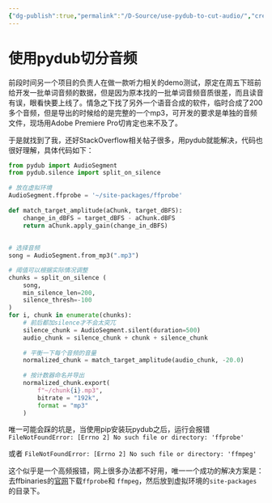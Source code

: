 ```yaml
---
{"dg-publish":true,"permalink":"/D-Source/use-pydub-to-cut-audio/","created":"2022-06-15T09:59:29.000+08:00"}
---
```


# 使用pydub切分音频
前段时间另一个项目的负责人在做一款听力相关的demo测试，原定在周五下班前给开发一批单词音频的数据，但是因为原本找的一批单词音频音质很差，而且读音有误，眼看快要上线了。情急之下找了另外一个语音合成的软件，临时合成了200多个音频，但是导出的时候给的是完整的一个mp3，可开发的要求是单独的音频文件，现场用Adobe Premiere Pro切肯定也来不及了。

于是就找到了我，还好StackOverflow相关帖子很多，用pydub就能解决，代码也很好理解，具体代码如下：

```Python
from pydub import AudioSegment  
from pydub.silence import split_on_silence  
  
# 放在虚拟环境
AudioSegment.ffprobe = '~/site-packages/ffprobe'  
  
def match_target_amplitude(aChunk, target_dBFS):  
    change_in_dBFS = target_dBFS - aChunk.dBFS  
    return aChunk.apply_gain(change_in_dBFS)  
  
  
# 选择音频
song = AudioSegment.from_mp3(".mp3")  

# 阈值可以根据实际情况调整
chunks = split_on_silence (  
    song,  
    min_silence_len=200,  
    silence_thresh=-100  
)  
for i, chunk in enumerate(chunks):  
	# 前后都加silence才不会太突兀
    silence_chunk = AudioSegment.silent(duration=500)  
    audio_chunk = silence_chunk + chunk + silence_chunk  
  
	# 平衡一下每个音频的音量
    normalized_chunk = match_target_amplitude(audio_chunk, -20.0) 
	
	# 按计数器命名并导出
    normalized_chunk.export(  
        f"~/chunk{i}.mp3",  
        bitrate = "192k",  
        format = "mp3"  
    )
```

唯一可能会踩的坑是，当使用pip安装玩pydub之后，运行会报错
`FileNotFoundError: [Errno 2] No such file or directory: 'ffprobe'`

或者
`FileNotFoundError: [Errno 2] No such file or directory: 'ffmpeg'`

这个似乎是一个高频报错，网上很多办法都不好用，唯一一个成功的解决方案是：去ffbinaries的[官网](https://ffbinaries.com/downloads)下载`ffprobe`和 `ffmpeg`，然后放到虚拟环境的`site-packages`的目录下。
